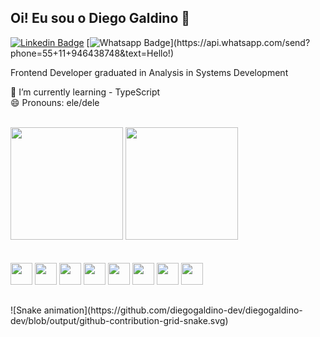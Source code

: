 <!--
**diegogaldino-dev/diegogaldino-dev** is a ✨ _special_ ✨ repository because its `README.md` (this file) appears on your GitHub profile.

Here are some ideas to get you started:

- 🔭 I’m currently working on ...
- 🌱 I’m currently learning ...
- 👯 I’m looking to collaborate on ...
- 🤔 I’m looking for help with ...
- 💬 Ask me about ...
- 📫 How to reach me: ...
- 😄 Pronouns: ...
- ⚡ Fun fact: ...
-->

## Oi! Eu sou o Diego Galdino :vulcan_salute:
[![Linkedin Badge](https://img.shields.io/badge/-LinkedIn-blue?style=flat-square&logo=Linkedin&logoColor=white&link=https://https://www.linkedin.com/in/diego-galdino-7825a9172/)](https://www.linkedin.com/in/diego-galdino-7825a9172/) [![Whatsapp Badge](https://img.shields.io/badge/-Whatsapp-4CA143?style=flat-square&labelColor=4CA143&logo=whatsapp&logoColor=white&link=https://api.whatsapp.com/send?phone=seu_telefone_55+DDD+número_de_telefone&text=Hello!)](https://api.whatsapp.com/send?phone=55+11+946438748&text=Hello!)


Frontend Developer graduated in Analysis in Systems Development

🌱 I’m currently learning - TypeScript</br>
😄 Pronouns: ele/dele

<br/>
<div>
  <a href"https://github.com/diegogaldino-dev">
  <img height="180em" src="https://github-readme-stats.vercel.app/api?username=diegogaldino-dev&show_icons=true&theme=dark&iclude_all_commits=true&count_private=true"/>
  <img height="180em" src="https://github-readme-stats.vercel.app/api/top-langs/?username=diegogaldino-dev&layout=compact&langs_count=16&theme=dark" />

</div>

<br>

<div style="display: inline_block"><br>
  <link rel="stylesheet" href="https://cdn.jsdelivr.net/gh/devicons/devicon@v2.15.1/devicon.min.css">
  <img aling="center" height="35" width="35" src="https://cdn.jsdelivr.net/gh/devicons/devicon/icons/html5/html5-original.svg" />
  <img aling="center" height="35" width="35" src="https://cdn.jsdelivr.net/gh/devicons/devicon/icons/css3/css3-original.svg"/>
  <img aling="center" height="35" width="35" src="https://cdn.jsdelivr.net/gh/devicons/devicon/icons/javascript/javascript-original.svg"/>
  <img aling="center" height="35" width="35" src="https://cdn.jsdelivr.net/gh/devicons/devicon/icons/typescript/typescript-original.svg" />
  <img aling="center" height="35" width="35" src="https://cdn.jsdelivr.net/gh/devicons/devicon/icons/react/react-original.svg" />
  <img aling="center" height="35" width="35" src="https://cdn.jsdelivr.net/gh/devicons/devicon/icons/bootstrap/bootstrap-original.svg" />
  <img aling="center" height="35" width="35" src="https://cdn.jsdelivr.net/gh/devicons/devicon/icons/angularjs/angularjs-original.svg" />
  <img aling="center" height="35" width="35" src="https://cdn.jsdelivr.net/gh/devicons/devicon/icons/vuejs/vuejs-original.svg" />  
</div>

##

<div>
![Snake animation](https://github.com/diegogaldino-dev/diegogaldino-dev/blob/output/github-contribution-grid-snake.svg)
</div>
